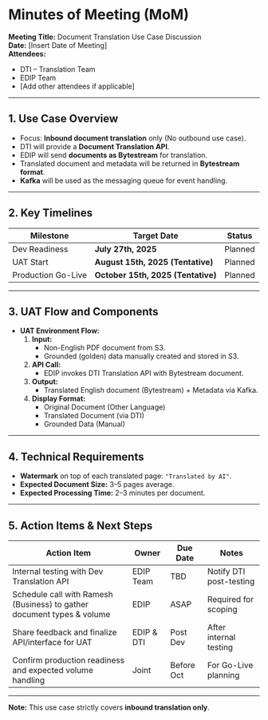 # Minutes of Meeting (MoM)

**Meeting Title:** Document Translation Use Case Discussion  
**Date:** [Insert Date of Meeting]  
**Attendees:**  
- DTI – Translation Team  
- EDIP Team  
- [Add other attendees if applicable]

---

## 1. Use Case Overview

- Focus: **Inbound document translation** only (No outbound use case).
- DTI will provide a **Document Translation API**.
- EDIP will send **documents as Bytestream** for translation.
- Translated document and metadata will be returned in **Bytestream format**.
- **Kafka** will be used as the messaging queue for event handling.

---

## 2. Key Timelines

| Milestone             | Target Date                  | Status  |
|-----------------------|------------------------------|---------|
| Dev Readiness         | **July 27th, 2025**          | Planned |
| UAT Start             | **August 15th, 2025 (Tentative)** | Planned |
| Production Go-Live    | **October 15th, 2025 (Tentative)** | Planned |

---

## 3. UAT Flow and Components

- **UAT Environment Flow:**
  1. **Input:**
     - Non-English PDF document from S3.
     - Grounded (golden) data manually created and stored in S3.
  2. **API Call:**
     - EDIP invokes DTI Translation API with Bytestream document.
  3. **Output:**
     - Translated English document (Bytestream) + Metadata via Kafka.
  4. **Display Format:**
     - Original Document (Other Language)  
     - Translated Document (via DTI)  
     - Grounded Data (Manual)

---

## 4. Technical Requirements

- **Watermark** on top of each translated page: `"Translated by AI"`.
- **Expected Document Size:** 3–5 pages average.
- **Expected Processing Time:** 2–3 minutes per document.

---

## 5. Action Items & Next Steps

| Action Item                                                                 | Owner      | Due Date | Notes                         |
|------------------------------------------------------------------------------|------------|----------|-------------------------------|
| Internal testing with Dev Translation API                                   | EDIP Team  | TBD      | Notify DTI post-testing       |
| Schedule call with Ramesh (Business) to gather document types & volume      | EDIP       | ASAP     | Required for scoping          |
| Share feedback and finalize API/interface for UAT                           | EDIP & DTI | Post Dev | After internal testing        |
| Confirm production readiness and expected volume handling                   | Joint      | Before Oct | For Go-Live planning          |

---

**Note:** This use case strictly covers **inbound translation only**.

